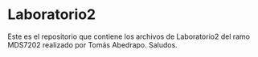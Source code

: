 # Laboratorio2

Este es el repositorio que contiene los archivos de Laboratorio2 del ramo MDS7202 realizado por Tomás Abedrapo.
Saludos.